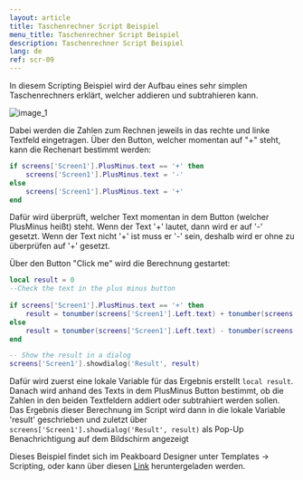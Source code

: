```yaml
---
layout: article
title: Taschenrechner Script Beispiel
menu_title: Taschenrechner Script Beispiel
description: Taschenrechner Script Beispiel
lang: de
ref: scr-09
---
```

In diesem Scripting Beispiel wird der Aufbau eines sehr simplen Taschenrechners erklärt, welcher addieren und subtrahieren kann.


![image_1](/assets/images/scripting/Scripting_Beispiele/Taschenrechner.png)

Dabei werden die Zahlen zum Rechnen jeweils in das rechte und linke Textfeld eingetragen.
Über den Button, welcher momentan auf "+" steht, kann die Rechenart bestimmt werden:

```lua
if screens['Screen1'].PlusMinus.text == '+' then 
	screens['Screen1'].PlusMinus.text = '-'
else
	screens['Screen1'].PlusMinus.text = '+'
end

```

Dafür wird überprüft, welcher Text momentan in dem Button (welcher PlusMinus heißt) steht. Wenn der Text '+' lautet, dann wird er auf '-' gesetzt.
Wenn der Text nicht '+' ist muss er '-' sein, deshalb wird er ohne zu überprüfen auf '+' gesetzt.

Über den Button "Click me" wird die Berechnung gestartet:

```lua 
local result = 0 
--Check the text in the plus minus button
	
if screens['Screen1'].PlusMinus.text == '+' then 
	result = tonumber(screens['Screen1'].Left.text) + tonumber(screens['Screen1'].Right.text) 
else
	result = tonumber(screens['Screen1'].Left.text) - tonumber(screens['Screen1'].Right.text)
end

-- Show the result in a dialog 
screens['Screen1'].showdialog('Result', result)	

```

Dafür wird zuerst eine lokale Variable für das Ergebnis erstellt `local result`. Danach wird anhand des Texts in dem PlusMinus Button bestimmt, ob die Zahlen in den beiden Textfeldern addiert oder subtrahiert werden sollen.
Das Ergebnis dieser Berechnung im Script wird dann in die lokale Variable 'result' geschrieben und zuletzt über `screens['Screen1'].showdialog('Result', result)` als Pop-Up Benachrichtigung auf dem Bildschirm angezeigt


Dieses Beispiel findet sich im Peakboard Designer unter Templates -> Scripting, oder kann über diesen [Link](https://github.com/Peakboard/CoolStuff/raw/master/Scripts/Calculator/Calculator.pbmx) heruntergeladen werden.
